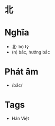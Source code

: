 # 北

# Nghĩa
* 北: bộ tỷ
* (n) bắc, hướng bắc

# Phát âm
* /bắc/

# Tags
* Hán Việt

<script>window.HANZI_FIELD='北';</script>
